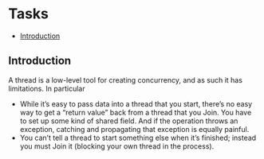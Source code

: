# Tasks

- [Introduction](#introduction)

## Introduction

A thread is a low-level tool for creating concurrency, and as such it has limitations. In particular

- While it’s easy to pass data into a thread that you start, there’s no easy way to get a “return value” back from a thread that you Join. You have to set up some
kind of shared field. And if the operation throws an exception, catching and propagating that exception is equally painful.
- You can’t tell a thread to start something else when it’s finished; instead you
must Join it (blocking your own thread in the process).

```c#

